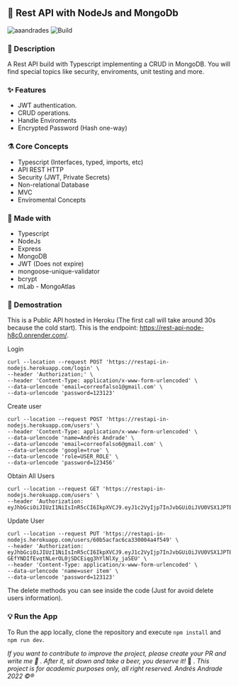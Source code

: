 ## :rocket: Rest API with NodeJs and MongoDb

![aaandrades](https://img.shields.io/badge/-Backend-blue)
![Build](https://img.shields.io/badge/-Working-brightgreen)

### :memo: Description
A Rest API build with Typescript implementing a CRUD in MongoDB. You will find special topics like security, enviroments, unit testing and more.

### :sparkles: Features
- JWT authentication.
- CRUD operations.
- Handle Enviroments
- Encrypted Password (Hash one-way)

### :alembic: Core Concepts
- Typescript (Interfaces, typed, imports, etc)
- API REST HTTP
- Security (JWT, Private Secrets)
- Non-relational Database
- MVC 
- Enviromental Concepts

### :construction: Made with
- Typescript
- NodeJs
- Express
- MongoDB
- JWT (Does not expire)
- mongoose-unique-validator
- bcrypt
- mLab - MongoAtlas

### :hammer: Demostration
This is a Public API hosted in Heroku (The first call will take around 30s because the cold start). This is the endpoint: https://rest-api-node-h8c0.onrender.com/.

Login
``` 
curl --location --request POST 'https://restapi-in-nodejs.herokuapp.com/login' \
--header 'Authorization;' \
--header 'Content-Type: application/x-www-form-urlencoded' \
--data-urlencode 'email=correofalso1@gmail.com' \
--data-urlencode 'password=123123' 
```
Create user
```
curl --location --request POST 'https://restapi-in-nodejs.herokuapp.com/users' \
--header 'Content-Type: application/x-www-form-urlencoded' \
--data-urlencode 'name=Andrés Andrade' \
--data-urlencode 'email=correofalso6@gmail.com' \
--data-urlencode 'google=true' \
--data-urlencode 'role=USER_ROLE' \
--data-urlencode 'password=123456'
```
Obtain All Users
```
curl --location --request GET 'https://restapi-in-nodejs.herokuapp.com/users' \
--header 'Authorization: eyJhbGciOiJIUzI1NiIsInR5cCI6IkpXVCJ9.eyJ1c2VyIjp7InJvbGUiOiJVU0VSX1JPTEUiLCJzdGF0ZSI6dHJ1ZSwiZ29vZ2xlIjpmYWxzZSwiX2lkIjoiNjBiNWFiZWFjNmNhMzMwMDA0YTRmNTQ4IiwibmFtZSI6IkdlbmVyaWMgVGVzdCIsImVtYWlsIjoiY29ycmVvZmFsc28xQGdtYWlsLmNvbSIsInBhc3N3b3JkIjoiJDJiJDEwJHRRTkV4WndtYUtPTXRhdHAzOFBRR3VkWXp4dERoaHdORWVXQlFKZkkyNlJmSGNZT211eDhhIiwiX192IjowfSwiaWF0IjoxNjM0MjQxMjc4fQ.43Pmv0Pwij6sbQx9iyqM8hybc7dQKxTQPimTHdnTaGY'
```

Update User
```
curl --location --request PUT 'https://restapi-in-nodejs.herokuapp.com/users/60b5acfac6ca330004a4f549' \
--header 'Authorization: eyJhbGciOiJIUzI1NiIsInR5cCI6IkpXVCJ9.eyJ1c2VyIjp7InJvbGUiOiJVU0VSX1JPTEUiLCJzdGF0ZSI6dHJ1ZSwiZ29vZ2xlIjpmYWxzZSwiX2lkIjoiNjBiNWFjZmFjNmNhMzMwMDA0YTRmNTQ5IiwibmFtZSI6IkdlbmVyaWMgVGVzdCIsImVtYWlsIjoiY29ycmVvZmFsc280QGdtYWlsLmNvbSIsInBhc3N3b3JkIjoiJDJiJDEwJDVjRG4zRzRKMUgwOTVXYU5CQ1k0THVuZzg2Qm9KeEkzWEtxRXozRVdWc0hGLjJrSUlxT25tIiwiX192IjowfSwiaWF0IjoxNjM0MTcwNzI0fQ.N-GEfYNDIfEvqtNLerOL0jSDCEiqg3hYlNlXy_jaSEU' \
--header 'Content-Type: application/x-www-form-urlencoded' \
--data-urlencode 'name=user item' \
--data-urlencode 'password=123123'
```
The delete methods you can see inside the code (Just for avoid delete users information).

### :bulb: Run the App
To Run the app locally, clone the repository and execute ```npm install``` and ```npm run dev```.

*If you want to contribute to improve the project, please create your PR and write me :speech_balloon: . After it, sit down and take a beer, you deserve it!* :beers: .
*This project is for academic purposes only, all right reserved. Andrés Andrade 2022 :copyright::registered:*
